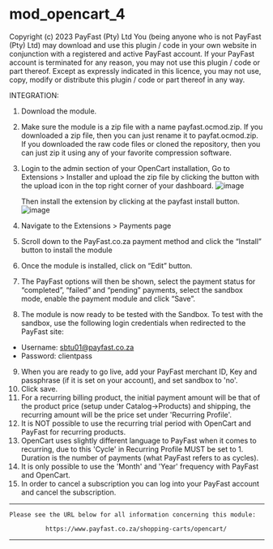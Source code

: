 mod_opencart_4
==============
Copyright (c) 2023 PayFast (Pty) Ltd
You (being anyone who is not PayFast (Pty) Ltd) may download and use this plugin / code in your own website in conjunction with a registered and active PayFast account. If your PayFast account is terminated for any reason, you may not use this plugin / code or part thereof.
Except as expressly indicated in this licence, you may not use, copy, modify or distribute this plugin / code or part thereof in any way.

INTEGRATION:
1. Download the module.
2. Make sure the module is a zip file with a name payfast.ocmod.zip. If you downloaded a zip file, then you can just rename it to payfat.ocmod.zip. If you downloaded the raw code files or cloned the repository, then you can just zip it using any of your favorite compression software.
3. Login to the admin section of your OpenCart installation, Go to Extensions > Installer and upload the zip file by clicking the button with the upload icon in the top right corner of your dashboard.
   ![image](https://github.com/PayFast/mod-opencart_4/assets/71287850/076cc230-2316-4835-8c1c-1aab3ed6fe7e)
   
   Then install the extension by clicking at the payfast install button.
   ![image](https://github.com/PayFast/mod-opencart_4/assets/71287850/f09702e9-1a08-4efb-991b-8d5050ecd8a9)

4. Navigate to the Extensions > Payments page
5. Scroll down to the PayFast.co.za payment method and click the “Install” button to install the module
6. Once the module is installed, click on “Edit” button.
7. The PayFast options will then be shown, select the payment status for “completed”, “failed” and “pending” payments, select the sandbox mode, enable the payment module and click “Save”.
8. The module is now ready to be tested with the Sandbox. To test with the sandbox, use the following login credentials when redirected to the PayFast site:
- Username: sbtu01@payfast.co.za
- Password: clientpass
9. When you are ready to go live, add your PayFast merchant ID, Key and passphrase (if it is set on your account), and set sandbox to 'no'.
10. Click save.
11. For a recurring billing product, the initial payment amount will be that of the product price (setup under Catalog->Products) and shipping, the recurring amount will be the price set under 'Recurring Profile'.
12. It is NOT possible to use the recurring trial period with OpenCart and PayFast for recurring products.
13. OpenCart uses slightly different language to PayFast when it comes to recurring, due to this 'Cycle' in Recurring Profile MUST be set to 1. Duration is the number of payments (what PayFast refers to as cycles).
14. It is only possible to use the 'Month' and 'Year' frequency with PayFast and OpenCart.
15. In order to cancel a subscription you can log into your PayFast account and cancel the subscription.

******************************************************************************

    Please see the URL below for all information concerning this module:

              https://www.payfast.co.za/shopping-carts/opencart/

******************************************************************************
